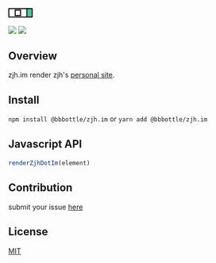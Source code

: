 <img src="docs/images/logo.png?raw=true" alt="zjh.im logo" width="50" >
<br/>
<p>
  <img src="https://img.shields.io/github/package-json/v/bbbottle/zjh.im?color=rgb%2881%2C%20196%2C%20159%29" />
  <img src="https://img.shields.io/github/last-commit/bbbottle/zjh.im?color=%23ff8888" />
</p>

## Overview

zjh.im render zjh's [personal site](https://zjh.im).

## Install

`npm install @bbbottle/zjh.im` or `yarn add @bbbottle/zjh.im`
## Javascript API
```javascript
renderZjhDotIm(element)
```
## Contribution
submit your issue [here](https://github.com/bbbottle/zjh.im/issues)

## License
[MIT](https://github.com/bbbottle/zjh.im/blob/main/LICENSE)
